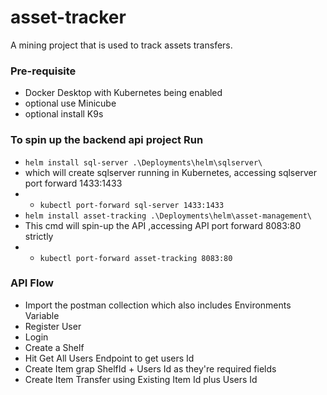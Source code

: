 # asset-tracker #
A mining project that is used to track assets transfers.

###  Pre-requisite  ###
  * Docker Desktop with Kubernetes being enabled
  * optional use Minicube
  * optional install K9s 

### To spin up the backend api project Run ###
 * ```` helm install sql-server .\Deployments\helm\sqlserver\ ````
 * which will create sqlserver running in Kubernetes, accessing sqlserver port forward        1433:1433
 * * ```kubectl port-forward sql-server 1433:1433``` 
 * ```` helm install asset-tracking .\Deployments\helm\asset-management\ ````
 * This cmd will spin-up the API ,accessing API port forward 8083:80 strictly
 * * ```kubectl port-forward asset-tracking 8083:80```

 ### API Flow ###
 * Import the postman collection which also includes Environments Variable
 * Register User
 * Login
 * Create a Shelf 
 * Hit Get All Users Endpoint to get users Id 
 * Create Item grap ShelfId + Users Id as they're required fields 
 * Create Item Transfer using Existing Item Id plus Users Id

